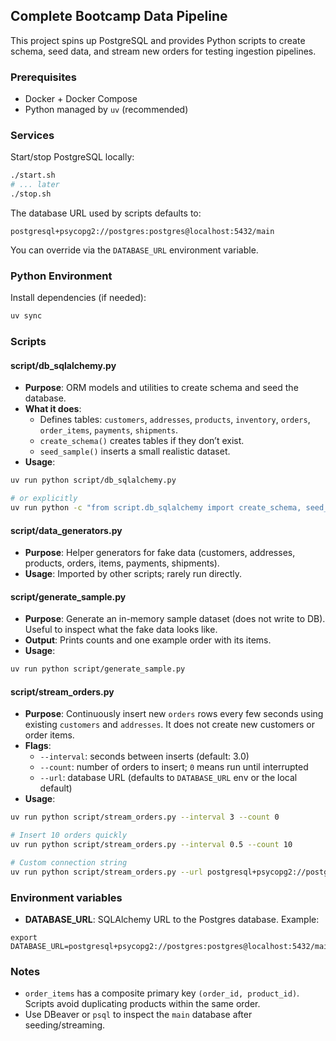 ## Complete Bootcamp Data Pipeline

This project spins up PostgreSQL and provides Python scripts to create schema, seed data, and stream new orders for testing ingestion pipelines.

### Prerequisites
- Docker + Docker Compose
- Python managed by `uv` (recommended)

### Services
Start/stop PostgreSQL locally:
```bash
./start.sh
# ... later
./stop.sh
```

The database URL used by scripts defaults to:
```
postgresql+psycopg2://postgres:postgres@localhost:5432/main
```
You can override via the `DATABASE_URL` environment variable.

### Python Environment
Install dependencies (if needed):
```bash
uv sync
```

### Scripts

#### script/db_sqlalchemy.py
- **Purpose**: ORM models and utilities to create schema and seed the database.
- **What it does**:
  - Defines tables: `customers`, `addresses`, `products`, `inventory`, `orders`, `order_items`, `payments`, `shipments`.
  - `create_schema()` creates tables if they don’t exist.
  - `seed_sample()` inserts a small realistic dataset.
- **Usage**:
```bash
uv run python script/db_sqlalchemy.py

# or explicitly
uv run python -c "from script.db_sqlalchemy import create_schema, seed_sample; create_schema(); seed_sample()"
```

#### script/data_generators.py
- **Purpose**: Helper generators for fake data (customers, addresses, products, orders, items, payments, shipments).
- **Usage**: Imported by other scripts; rarely run directly.

#### script/generate_sample.py
- **Purpose**: Generate an in-memory sample dataset (does not write to DB). Useful to inspect what the fake data looks like.
- **Output**: Prints counts and one example order with its items.
- **Usage**:
```bash
uv run python script/generate_sample.py
```

#### script/stream_orders.py
- **Purpose**: Continuously insert new `orders` rows every few seconds using existing `customers` and `addresses`. It does not create new customers or order items.
- **Flags**:
  - `--interval`: seconds between inserts (default: 3.0)
  - `--count`: number of orders to insert; `0` means run until interrupted
  - `--url`: database URL (defaults to `DATABASE_URL` env or the local default)
- **Usage**:
```bash
uv run python script/stream_orders.py --interval 3 --count 0

# Insert 10 orders quickly
uv run python script/stream_orders.py --interval 0.5 --count 10

# Custom connection string
uv run python script/stream_orders.py --url postgresql+psycopg2://postgres:postgres@localhost:5432/main
```

### Environment variables
- **DATABASE_URL**: SQLAlchemy URL to the Postgres database. Example:
```
export DATABASE_URL=postgresql+psycopg2://postgres:postgres@localhost:5432/main
```

### Notes
- `order_items` has a composite primary key `(order_id, product_id)`. Scripts avoid duplicating products within the same order.
- Use DBeaver or `psql` to inspect the `main` database after seeding/streaming.

